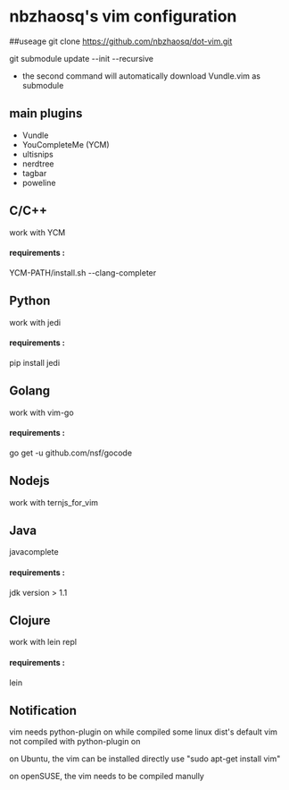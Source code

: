 nbzhaosq's vim configuration
============================

##useage
git clone https://github.com/nbzhaosq/dot-vim.git

git submodule update --init --recursive

- the second command will automatically download Vundle.vim as submodule

## main plugins
- Vundle
- YouCompleteMe (YCM)  
- ultisnips
- nerdtree
- tagbar
- poweline


## C/C++ 
work with YCM
#### requirements :
YCM-PATH/install.sh --clang-completer

## Python
work with jedi
#### requirements : 
pip install jedi

## Golang
work with vim-go
#### requirements :
go get -u github.com/nsf/gocode

## Nodejs
work with ternjs_for_vim

## Java
javacomplete
#### requirements :
jdk version > 1.1

## Clojure
work with lein repl
#### requirements :
lein

## Notification
vim needs python-plugin on while compiled
some linux dist's default vim not compiled with python-plugin on

on Ubuntu, the vim can be installed directly use "sudo apt-get install vim"

on openSUSE, the vim needs to be compiled manully
